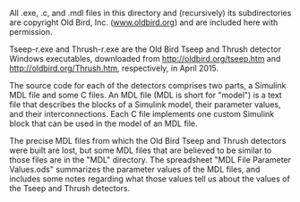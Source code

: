 All .exe, .c, and .mdl files in this directory and (recursively) its subdirectories
are copyright Old Bird, Inc. (www.oldbird.org) and are included here with permission.

Tseep-r.exe and Thrush-r.exe are the Old Bird Tseep and Thrush detector Windows
executables, downloaded from http://oldbird.org/tseep.htm and
http://oldbird.org/Thrush.htm, respectively, in April 2015.

The source code for each of the detectors comprises two parts, a Simulink MDL file
and some C files. An MDL file (MDL is short for "model") is a text file that describes
the blocks of a Simulink model, their parameter values, and their interconnections.
Each C file implements one custom Simulink block that can be used in the model of
an MDL file.

The precise MDL files from which the Old Bird Tseep and Thrush detectors were
built are lost, but some MDL files that are believed to be similar to those files
are in the "MDL" directory. The spreadsheet "MDL File Parameter Values.ods"
summarizes the parameter values of the MDL files, and includes some notes regarding
what those values tell us about the values of the Tseep and Thrush detectors.
